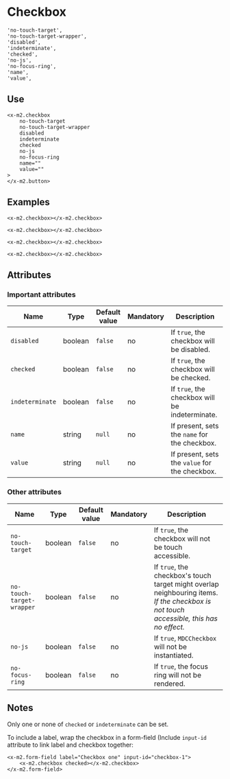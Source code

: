 # Checkbox

    'no-touch-target',
    'no-touch-target-wrapper',
    'disabled',
    'indeterminate',
    'checked',
    'no-js',
    'no-focus-ring',
    'name',
    'value',


## Use

```
<x-m2.checkbox
    no-touch-target
    no-touch-target-wrapper
    disabled
    indeterminate
    checked
    no-js
    no-focus-ring
    name=""
    value=""
>
</x-m2.button>
```

## Examples

```
<x-m2.checkbox></x-m2.checkbox>

<x-m2.checkbox></x-m2.checkbox>

<x-m2.checkbox></x-m2.checkbox>

<x-m2.checkbox></x-m2.checkbox>
```

## Attributes

### Important attributes

| Name                      | Type    | Default value | Mandatory | Description                                                                                                                             |
|---------------------------|---------|---------------|-----------|-----------------------------------------------------------------------------------------------------------------------------------------|
| `disabled`                | boolean | `false`       | no        | If `true`, the checkbox will be disabled.                                                                                               |
| `checked`                 | boolean | `false`       | no        | If `true`, the checkbox will be checked.                                                                                                |
| `indeterminate`           | boolean | `false`       | no        | If `true`, the checkbox will be indeterminate.                                                                                          |
| `name`                    | string  | `null`        | no        | If present, sets the `name` for the checkbox.                                                                                           |
| `value`                   | string  | `null`        | no        | If present, sets the `value` for the checkbox.                                                                                          |

### Other attributes

| Name                      | Type    | Default value | Mandatory | Description                                                                                                                             |
|---------------------------|---------|---------------|-----------|-----------------------------------------------------------------------------------------------------------------------------------------|
| `no-touch-target`         | boolean | `false`       | no        | If `true`, the checkbox will not be touch accessible.                                                                                   |
| `no-touch-target-wrapper` | boolean | `false`       | no        | If `true`, the checkbox's touch target might overlap neighbouring items. *If the checkbox is not touch accessible, this has no effect.* |
| `no-js`                   | boolean | `false`       | no        | If `true`, `MDCCheckbox` will not be instantiated.                                                                                      |
| `no-focus-ring`           | boolean | `false`       | no        | If `true`, the focus ring will not be rendered.                                                                                         |

## Notes

Only one or none of `checked` or `indeterminate` can be set.

To include a label, wrap the checkbox in a form-field (Include `input-id` attribute to link label and checkbox together:
```
<x-m2.form-field label="Checkbox one" input-id="checkbox-1">
    <x-m2.checkbox checked></x-m2.checkbox>
</x-m2.form-field>
```

